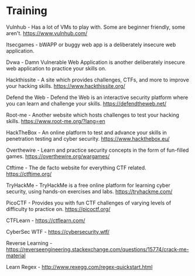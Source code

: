 # Training

Vulnhub - Has a lot of VMs to play with. Some are beginner friendly, some aren't. https://www.vulnhub.com/

Itsecgames - bWAPP or buggy web app is a deliberately insecure web application.

Dvwa - Damn Vulnerable Web Application is another deliberately insecure web application to practice your skills on.

Hackthissite - A site which provides challenges, CTFs, and more to improve your hacking skills. https://www.hackthissite.org/

Defend the Web - Defend the Web is an interactive security platform where you can learn and challenge your skills. https://defendtheweb.net/

Root-me - Another website which hosts challenges to test your hacking skills. https://www.root-me.org/?lang=en

HackTheBox - An online platform to test and advance your skills in penetration testing and cyber security. https://www.hackthebox.eu/

Overthewire - Learn and practice security concepts in the form of fun-filled games. https://overthewire.org/wargames/

Ctftime - The de facto website for everything CTF related. https://ctftime.org/

TryHackMe - TryHackMe is a free online platform for learning cyber security, using hands-on exercises and labs. https://tryhackme.com/

PicoCTF - Provides you with fun CTF challenges of varying levels of difficulty to practice on. https://picoctf.org/

CTFLearn - https://ctflearn.com/

CyberSec WTF - https://cybersecurity.wtf/

Reverse Learning - https://reverseengineering.stackexchange.com/questions/15774/crack-me-material

Learn Regex - http://www.rexegg.com/regex-quickstart.html
